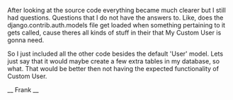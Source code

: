 
After looking at the source code everything became much clearer but I still had questions. Questions that
I do not have the answers to. Like, does the django.contrib.auth.models file get loaded when something pertaining 
to it gets called, cause theres all kinds of stuff in their that My Custom User is gonna need. 

So I just included all the other code besides the default 'User' model. Lets just say that it would maybe
create a few extra tables in my database, so what. That would be better then not having the expected 
functionality of Custom User.

__ Frank __

